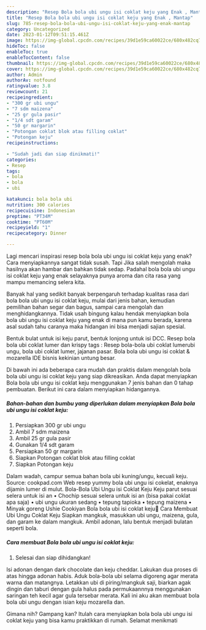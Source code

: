 ```yaml
---
description: "Resep Bola bola ubi ungu isi coklat keju yang Enak , Mantap"
title: "Resep Bola bola ubi ungu isi coklat keju yang Enak , Mantap"
slug: 785-resep-bola-bola-ubi-ungu-isi-coklat-keju-yang-enak-mantap
category: Uncategorized
date: 2023-01-12T09:51:15.461Z
image: https://img-global.cpcdn.com/recipes/39d1e59ca60022ce/680x482cq70/bola-bola-ubi-ungu-isi-coklat-keju-foto-resep-utama.jpg
hideToc: false
enableToc: true
enableTocContent: false
thumbnail: https://img-global.cpcdn.com/recipes/39d1e59ca60022ce/680x482cq70/bola-bola-ubi-ungu-isi-coklat-keju-foto-resep-utama.jpg
cover: https://img-global.cpcdn.com/recipes/39d1e59ca60022ce/680x482cq70/bola-bola-ubi-ungu-isi-coklat-keju-foto-resep-utama.jpg
author: Admin
authorAv: notfound
ratingvalue: 3.8
reviewcount: 21
recipeingredient:
- "300 gr ubi ungu"
- "7 sdm maizena"
- "25 gr gula pasir"
- "1/4 sdt garam"
- "50 gr margarin"
- "Potongan coklat blok atau filling coklat"
- "Potongan keju"
recipeinstructions:

- "Sudah jadi dan siap dinikmati!"
categories:
- Resep
tags:
- bola
- bola
- ubi

katakunci: bola bola ubi 
nutrition: 300 calories
recipecuisine: Indonesian
preptime: "PT34M"
cooktime: "PT60M"
recipeyield: "1"
recipecategory: Dinner

---
```



Lagi mencari inspirasi resep bola bola ubi ungu isi coklat keju yang enak? Cara menyiapkannya sangat tidak susah. Tapi Jika salah mengolah maka hasilnya akan hambar dan bahkan tidak sedap. Padahal bola bola ubi ungu isi coklat keju yang enak selayaknya punya aroma dan cita rasa yang mampu memancing selera kita.


Banyak hal yang sedikit banyak berpengaruh terhadap kualitas rasa dari bola bola ubi ungu isi coklat keju, mulai dari jenis bahan, kemudian pemilihan bahan segar dan bagus, sampai cara mengolah dan menghidangkannya. Tidak usah bingung kalau hendak menyiapkan bola bola ubi ungu isi coklat keju yang enak di mana pun kamu berada, karena asal sudah tahu caranya maka hidangan ini bisa menjadi sajian spesial.

Bentuk bulat untuk isi keju parut, bentuk lonjong untuk isi DCC. Resep bola bola ubi coklat lumer dan krispy tags : Resep bola-bola ubi coklat lumerubi ungu, bola ubi coklat lumer, jajanan pasar. Bola bola ubi ungu isi coklat &amp; mozarella IDE bisnis kekinian untung besar.


Di bawah ini ada beberapa cara mudah dan praktis dalam mengolah bola bola ubi ungu isi coklat keju yang siap dikreasikan. Anda dapat menyiapkan Bola bola ubi ungu isi coklat keju menggunakan 7 jenis bahan dan 0 tahap pembuatan. Berikut ini cara dalam menyiapkan hidangannya.

<!--inarticleads1-->

##### Bahan-bahan dan bumbu yang diperlukan dalam menyiapkan Bola bola ubi ungu isi coklat keju:

1. Persiapkan 300 gr ubi ungu
1. Ambil 7 sdm maizena
1. Ambil 25 gr gula pasir
1. Gunakan 1/4 sdt garam
1. Persiapkan 50 gr margarin
1. Siapkan Potongan coklat blok atau filling coklat
1. Siapkan Potongan keju


Dalam wadah, campur semua bahan bola ubi kuning/ungu, kecuali keju. Source: cookpad.com Web resep yummy bola ubi ungu isi cokelat, enaknya dijamin lumer di mulut. Bola-Bola Ubi Ungu isi Coklat Keju Keju parut sesuai selera untuk isi an • Chochip sesuai selera untuk isi an (bisa pakai coklat apa saja) • ubi ungu ukuran sedang • tepung tapioka • tepung maizena • Minyak goreng Ushie Cookiyan Bola bola ubi isi coklat keju🍡 Cara Membuat Ubi Ungu Coklat Keju Siapkan mangkuk, masukkan ubi ungu, maizena, gula, dan garam ke dalam mangkuk. Ambil adonan, lalu bentuk menjadi bulatan seperti bola. 

<!--inarticleads2-->

##### Cara membuat Bola bola ubi ungu isi coklat keju:


1. Selesai dan siap dihidangkan!

Isi adonan dengan dark chocolate dan keju cheddar. Lakukan dua proses di atas hingga adonan habis. Aduk bola-bola ubi selama digoreng agar merata warna dan matangnya. Letakkan ubi di piring/mangkuk saji, biarkan agak dingin dan taburi dengan gula halus pada permukaannnya menggunakan saringan teh kecil agar gula tersebar merata. Kali ini aku akan membuat bola bola ubi ungu dengan isian keju mozarella dan. 

Gimana nih? Gampang kan? Itulah cara menyiapkan bola bola ubi ungu isi coklat keju yang bisa kamu praktikkan di rumah. Selamat menikmati
